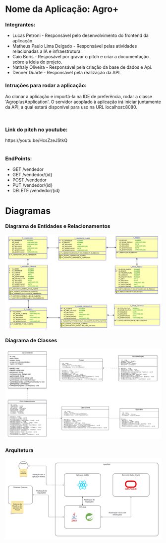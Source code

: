 
<h1>Nome da Aplicação: Agro+</h1>

<h3>Integrantes: </h3>
<ul>
    <li>Lucas Petroni - Responsável pelo desenvolvimento do frontend da aplicação.</li>
    <li>Matheus Paulo Lima Delgado - Responsável pelas atividades relacionadas a IA e infraestrutura.</li>
    <li>Caio Boris - Resposável por gravar o pitch e criar a documentação sobre a ideia do projeto.</li>
    <li>Nathaly Oliveira - Responsável pela criação da base de dados e Api.</li>
    <li>Denner Duarte - Responsável pela realização da API.</li>
</ul>

<h3>Intruções para rodar a aplicação: </h3>
<p>Ao clonar a aplicação e importá-la na IDE de preferência, rodar a classe 'AgroplusApplication'. O servidor acoplado à aplicação irá iniciar juntamente da API, a qual estará disponível para uso na URL localhost:8080.</p>


<br/>
<h3>Link do pitch no youtube: </h3>
 https://youtu.be/HcsZzeJStkQ<br/>
<br/>

<h3>EndPoints: </h3>

<ul>
    <li>GET /vendedor</li>
    <li>GET /vendedor/{id}</li>
    <li>POST /vendedor</li>
    <li>PUT /vendedor/{id}</li>
    <li>DELETE /vendedor/{id}</li>
</ul>

<h1>Diagramas</h1>

<h3>Diagrama de Entidades e Relacionamentos</h3>
<img src='./Documentacao/DiagramaEntidadeRelacionamento.png'/>
<br/>
<h3>Diagrama de Classes</h3>
<img src='./Documentacao/DiagramaClasses.png'/>
<br/>
<h3>Arquitetura</h3>
<img src='./Documentacao/ArquiteturaAgroPlus.png'/>
